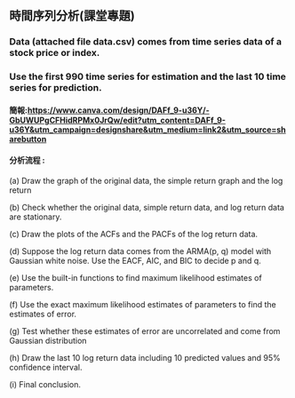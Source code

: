 ## 時間序列分析(課堂專題)
### Data (attached file data.csv) comes from time series data of a stock price or index. 
### Use the first 990 time series for estimation and the last 10 time series for prediction.
#### 簡報:https://www.canva.com/design/DAFf_9-u36Y/-GbUWUPgCFHidRPMx0JrQw/edit?utm_content=DAFf_9-u36Y&utm_campaign=designshare&utm_medium=link2&utm_source=sharebutton

#### 分析流程 :

(a) Draw the graph of the original data, the simple return graph and the log return

(b) Check whether the original data, simple return data, and log return data are
stationary.

(c) Draw the plots of the ACFs and the PACFs of the log return data. 

(d) Suppose the log return data comes from the ARMA(p, q) model with Gaussian
white noise. Use the EACF, AIC, and BIC to decide p and q.

(e) Use the built-in functions to find maximum likelihood estimates of
parameters.

(f) Use the exact maximum likelihood estimates of parameters to find the
estimates of error.

(g) Test whether these estimates of error are uncorrelated and come from
Gaussian distribution

(h) Draw the last 10 log return data including 10 predicted values and 95%
confidence interval.

(i) Final conclusion.
